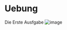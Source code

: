 # Uebung
Die Erste Ausfgabe 
![image](https://github.com/user-attachments/assets/85f8a2e0-341a-4da6-a352-4e5f62c2b21c)

